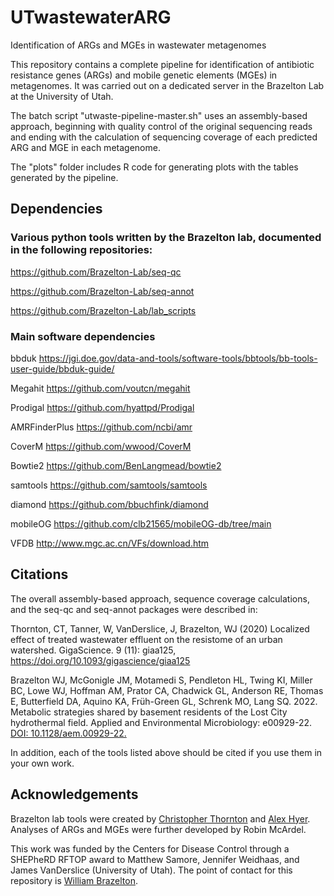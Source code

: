 # UTwastewaterARG
Identification of ARGs and MGEs in wastewater metagenomes

This repository contains a complete pipeline for identification of antibiotic resistance genes (ARGs) and mobile genetic elements (MGEs) in metagenomes. It was carried out on a dedicated server in the Brazelton Lab at the University of Utah. 

The batch script "utwaste-pipeline-master.sh" uses an assembly-based approach, beginning with quality control of the original sequencing reads and ending with the calculation of sequencing coverage of each predicted ARG and MGE in each metagenome. 

The "plots" folder includes R code for generating plots with the tables generated by the pipeline.

## Dependencies
### Various python tools written by the Brazelton lab, documented in the following repositories:
https://github.com/Brazelton-Lab/seq-qc

https://github.com/Brazelton-Lab/seq-annot

https://github.com/Brazelton-Lab/lab_scripts

### Main software dependencies
bbduk https://jgi.doe.gov/data-and-tools/software-tools/bbtools/bb-tools-user-guide/bbduk-guide/

Megahit https://github.com/voutcn/megahit

Prodigal https://github.com/hyattpd/Prodigal

AMRFinderPlus https://github.com/ncbi/amr

CoverM https://github.com/wwood/CoverM

Bowtie2 https://github.com/BenLangmead/bowtie2

samtools https://github.com/samtools/samtools

diamond https://github.com/bbuchfink/diamond

mobileOG https://github.com/clb21565/mobileOG-db/tree/main

VFDB http://www.mgc.ac.cn/VFs/download.htm


## Citations
The overall assembly-based approach, sequence coverage calculations, and the seq-qc and seq-annot packages were described in:

Thornton, CT, Tanner, W, VanDerslice, J, Brazelton, WJ (2020) Localized effect of treated wastewater effluent on the resistome of an urban watershed. GigaScience. 9 (11): giaa125, https://doi.org/10.1093/gigascience/giaa125

Brazelton WJ, McGonigle JM, Motamedi S, Pendleton HL, Twing KI, Miller BC, Lowe WJ, Hoffman AM, Prator CA, Chadwick GL, Anderson RE, Thomas E, Butterfield DA, Aquino KA, Früh-Green GL, Schrenk MO, Lang SQ. 2022. Metabolic strategies shared by basement residents of the Lost City hydrothermal field. Applied and Environmental Microbiology: e00929-22. [DOI: 10.1128/aem.00929-22.](https://doi.org/10.1128/aem.00929-22)

In addition, each of the tools listed above should be cited if you use them in your own work.

## Acknowledgements
Brazelton lab tools were created by [Christopher Thornton](https://github.com/cnthornton) and [Alex Hyer](https://github.com/TheOneHyer). Analyses of ARGs and MGEs were further developed by Robin McArdel.

This work was funded by the Centers for Disease Control through a SHEPheRD RFTOP award to Matthew Samore, Jennifer Weidhaas, and James VanDerslice (University of Utah). The point of contact for this repository is [William Brazelton](https://wbrazelton.github.io/).

